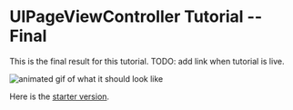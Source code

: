 # UIPageViewController Tutorial -- Final

This is the final result for this tutorial. TODO: add link when tutorial is live.

![animated gif of what it should look like](https://raw.githubusercontent.com/ThornTechPublic/Onboarding-With-UIPageViewController-Final/master/GitHubImages/prepareTofuGIF.gif)

Here is the [starter version](https://github.com/ThornTechPublic/Onboarding-With-UIPageViewController-Starter).
